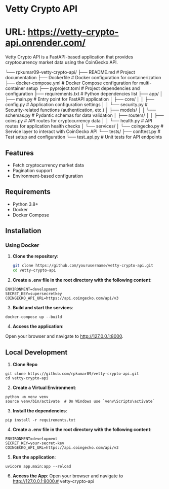 # Vetty Crypto API 

# URL: https://vetty-crypto-api.onrender.com/

Vetty Crypto API is a FastAPI-based application that provides cryptocurrency market data using the CoinGecko API.

└── rpkumar09-vetty-crypto-api/
    ├── README.md               # Project documentation
    ├── Dockerfile              # Docker configuration for containerization
    ├── docker-compose.yml      # Docker Compose configuration for multi-container setup
    ├── pyproject.toml          # Project dependencies and configuration
    ├── requirements.txt        # Python dependencies list
    ├── app/
    │   ├── main.py             # Entry point for FastAPI application
    │   ├── core/
    │   │   ├── config.py       # Application configuration settings
    │   │   └── security.py     # Security-related functions (authentication, etc.)
    │   ├── models/
    │   │   └── schemas.py      # Pydantic schemas for data validation
    │   ├── routers/
    │   │   ├── coins.py        # API routes for cryptocurrency data
    │   │   └── health.py       # API routes for application health checks
    │   └── services/
    │       └── coingecko.py    # Service layer to interact with CoinGecko API
    └── tests/
        ├── conftest.py         # Test setup and configuration
        └── test_api.py         # Unit tests for API endpoints

## Features

- Fetch cryptocurrency market data
- Pagination support
- Environment-based configuration

## Requirements

- Python 3.8+
- Docker
- Docker Compose

## Installation

### Using Docker

1. **Clone the repository**:

   ```bash
   git clone https://github.com/yourusername/vetty-crypto-api.git
   cd vetty-crypto-api
   ```
2. **Create a .env file in the root directory with the following content**:
```
ENVIRONMENT=development
SECRET_KEY=supersecretkey
COINGECKO_API_URL=https://api.coingecko.com/api/v3
```
3. **Build and start the services**:
```
docker-compose up --build
```
4. **Access the application**:

Open your browser and navigate to http://127.0.0.1:8000.

## Local Development

1. **Clone Repo**

```
git clone https://github.com/rpkumar09/vetty-crypto-api.git
cd vetty-crypto-api
```

2. **Create a Virtual Environment**:
```
python -m venv venv
source venv/bin/activate  # On Windows use `venv\Scripts\activate`
```

3. **Install the dependencies**:
```
pip install -r requirements.txt
```

4. **Create a .env file in the root directory with the following content**:

```
ENVIRONMENT=development
SECRET_KEY=your-secret-key
COINGECKO_API_URL=https://api.coingecko.com/api/v3
```
5. **Run the application**:

```
uvicorn app.main:app --reload
```

6. **Access the App**:
Open your browser and navigate to http://127.0.0.1:8000.# vetty-crypto-api
